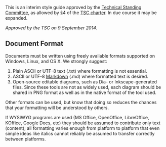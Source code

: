 This is an interim style guide approved by the [Technical Standing 
Committee](http://fhiso.org/tsc), as allowed by §4 of the [TSC 
charter](http://fhiso.org/tsc-charter).  In due course it may be 
expanded.

*Approved by the TSC on 9 September 2014.*

Document Format
---------------

Documents must be written using freely available formats supported on 
Windows, Linux, and OS X. We strongly suggest:

1.  Plain ASCII or UTF-8 text (.txt) where formatting is not essential.
2.  ASCII or UTF-8 [Markdown](http://daringfireball.net/projects/markdown/)
(.md) where formatted text is desired.
3.  Open-source editable diagrams, such as Dia- or Inkscape-generated 
files. Since these tools are not as widely used, each diagram should be 
shared in PNG format as well as in the native format of the tool used.

Other formats can be used, but know that doing so reduces the chances 
that your formatting will be understood by others.

If WYSIWYG programs are used (MS Office, OpenOffice, LibreOffice, 
KOffice, Google Docs, etc) they should be assumed to contribute only 
text (content); all formatting varies enough from platform to platform 
that even simple ideas like italics cannot reliably be assumed to 
transfer correctly between platforms.
